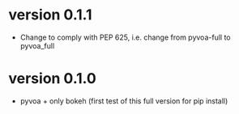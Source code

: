 # version 0.1.1
- Change to comply with PEP 625, i.e. change from pyvoa-full to pyvoa_full

# version 0.1.0
- pyvoa + only bokeh (first test of this full version for pip install)
